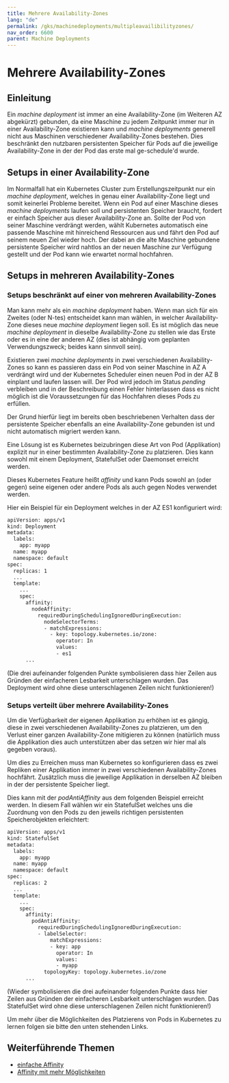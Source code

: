 ```yaml
---
title: Mehrere Availability-Zones
lang: "de"
permalink: /gks/machinedeployments/multipleavailibilityzones/
nav_order: 6600
parent: Machine Deployments
---
```

<!-- LTeX:  language=de-DE -->

# Mehrere Availability-Zones

## Einleitung

Ein *machine deployment* ist immer an eine Availability-Zone (im
Weiteren AZ abgekürzt) gebunden, da eine Maschine zu jedem Zeitpunkt
immer nur in einer Availability-Zone existieren kann und *machine
deployments* generell nicht aus Maschinen verschiedener
Availability-Zones bestehen. Dies beschränkt den nutzbaren
persistenten Speicher für Pods auf die jeweilige Availability-Zone in
der der Pod das erste mal ge-schedule'd wurde.


## Setups in einer Availability-Zone

Im Normalfall hat ein Kubernetes Cluster zum Erstellungszeitpunkt nur
ein *machine deployment*, welches in genau einer Availability-Zone
liegt und somit keinerlei Probleme bereitet. Wenn ein Pod auf einer
Maschine dieses *machine deployments* laufen soll und persistenten
Speicher braucht, fordert er einfach Speicher aus dieser Availability-Zone
an. Sollte der Pod von seiner Maschine verdrängt werden, wählt
Kubernetes automatisch eine passende Maschine mit hinreichend
Ressourcen aus und fährt den Pod auf seinem neuen Ziel wieder hoch.
Der dabei an die alte Maschine gebundene persistente Speicher wird
nahtlos an der neuen Maschine zur Verfügung gestellt und der Pod
kann wie erwartet normal hochfahren.


## Setups in mehreren Availability-Zones

### Setups beschränkt auf einer von mehreren Availability-Zones

Man kann mehr als ein *machine deployment* haben. Wenn man sich für
ein Zweites (oder N-tes) entscheidet kann man wählen, in welcher
Availability-Zone dieses neue *machine deployment* liegen soll.
Es ist möglich das neue *machine deployment* in dieselbe Availability-Zone
zu stellen wie das Erste oder es in eine der anderen AZ (dies
ist abhängig vom geplanten Verwendungszweck; beides kann sinnvoll sein).

Existieren zwei *machine deployments* in zwei verschiedenen Availability-Zones
so kann es passieren dass ein Pod von seiner Maschine in AZ A verdrängt
wird und der Kubernetes Scheduler einen neuen Pod in der AZ B einplant
und laufen lassen will. Der Pod wird jedoch im Status *pending* verbleiben
und in der Beschreibung einen Fehler hinterlassen dass es nicht möglich
ist die Voraussetzungen für das Hochfahren dieses Pods zu erfüllen.

Der Grund hierfür liegt im bereits oben beschriebenen Verhalten dass
der persistente Speicher ebenfalls an eine Availability-Zone gebunden
ist und nicht automatisch migriert werden kann.

Eine Lösung ist es Kubernetes beizubringen diese Art von Pod (Applikation)
explizit nur in einer bestimmten Availability-Zone zu platzieren. Dies kann
sowohl mit einem Deployment, StatefulSet oder Daemonset erreicht werden.

Dieses Kubernetes Feature heißt *affinity* und kann Pods sowohl
an (oder gegen) seine eigenen oder andere Pods als auch gegen Nodes
verwendet werden.

Hier ein Beispiel für ein Deployment welches in der AZ ES1 konfiguriert
wird:


```bash
apiVersion: apps/v1
kind: Deployment
metadata:
  labels:
    app: myapp
  name: myapp
  namespace: default
spec:
  replicas: 1
  ...
  template:    
    ...
    spec:
      affinity:
        nodeAffinity:
          requiredDuringSchedulingIgnoredDuringExecution:
            nodeSelectorTerms:
            - matchExpressions:
              - key: topology.kubernetes.io/zone:
                operator: In
                values:
                - es1
      ...
```
(Die drei aufeinander folgenden Punkte symbolisieren dass hier Zeilen
 aus Gründen der einfacheren Lesbarkeit unterschlagen wurden. Das
 Deployment wird ohne diese unterschlagenen Zeilen nicht funktionieren!)


### Setups verteilt über mehrere Availability-Zones

Um die Verfügbarkeit der eigenen Applikation zu erhöhen ist es gängig,
diese in zwei verschiedenen Availability-Zones zu platzieren, um den
Verlust einer ganzen Availability-Zone mitigieren zu können (natürlich
muss die Applikation dies auch unterstützen aber das setzen wir hier
mal als gegeben voraus).

Um dies zu Erreichen muss man Kubernetes so konfigurieren dass es
zwei Repliken einer Applikation immer in zwei verschiedenen
Availability-Zones hochfährt. Zusätzlich muss die jeweilige Applikation
in derselben AZ bleiben in der der persistente Speicher liegt.

Dies kann mit der *podAntiAffinity* aus dem folgenden Beispiel
erreicht werden. In diesem Fall wählen wir ein StatefulSet
welches uns die Zuordnung von den Pods zu den jeweils richtigen
persistenten Speicherobjekten erleichtert:

```bash
apiVersion: apps/v1
kind: StatefulSet
metadata:
  labels:
    app: myapp
  name: myapp
  namespace: default
spec:
  replicas: 2
  ...
  template:    
    ...
    spec:
      affinity:
        podAntiAffinity:
          requiredDuringSchedulingIgnoredDuringExecution:
          - labelSelector:
              matchExpressions:
              - key: app
                operator: In
                values:
                - myapp
            topologyKey: topology.kubernetes.io/zone
      ...
```
(Wieder symbolisieren die drei aufeinander folgenden Punkte dass hier Zeilen
 aus Gründen der einfacheren Lesbarkeit unterschlagen wurden. Das
 StatefulSet wird ohne diese unterschlagenen Zeilen nicht funktionieren!)

Um mehr über die Möglichkeiten des Platzierens von Pods in Kubernetes
zu lernen folgen sie bitte den unten stehenden Links.


## Weiterführende Themen

* [einfache Affinity](https://kubernetes.io/docs/concepts/scheduling-eviction/assign-pod-node/)
* [Affinity mit mehr Möglichkeiten](https://kubernetes.io/docs/concepts/scheduling-eviction/topology-spread-constraints/)
